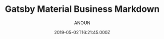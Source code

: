 ---
title: Gatsby Material Business Markdown
github: https://github.com/jaydanurwin/gatsby-starter-material-business-markdown
demo: https://gatsby-starter-material-business-markdown.netlify.app/
author: ANOUN
thumbnail: themes/gatsby-starter-material-business-markdown.jpg
ssg:
  - Gatsby
cms:
  - Markdown
date: 2019-05-02T16:21:45.000Z
description: 'View Live Demo:'
draft: false
publish_date: '2019-05-02T16:21:45Z'
update_date: '2021-01-11T23:19:14Z'
github_star: 11
github_fork: 8
---